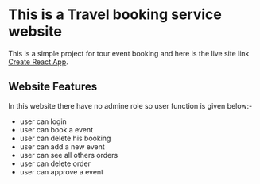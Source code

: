 # This is a Travel booking service website

This is a simple project for tour event booking and here is the live site link [Create React App](https://travel-booking-f3a12.web.app/).

## Website Features

In this website there have no admine role so user function is given below:-

* user can login
* user can book a event
* user can delete his booking
* user can add a new event
* user can see all others orders
* user can delete order
* user can approve a event

